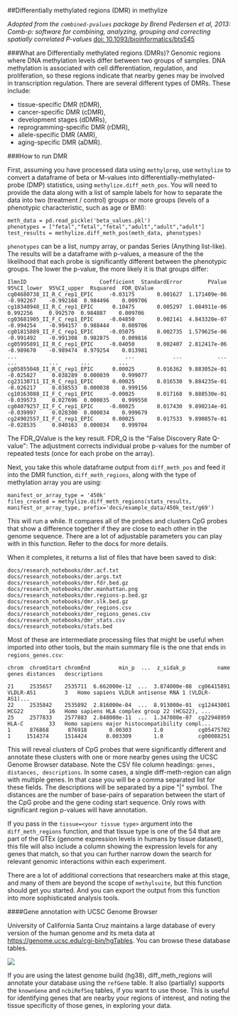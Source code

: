 ##Differentially methylated regions (DMR) in methylize

*Adopted from the `combined-pvalues` package by Brend Pedersen et al, 2013: Comb-p: software for combining, analyzing, grouping and correcting spatially correlated P-values* [doi: 10.1093/bioinformatics/bts545](https://pubmed.ncbi.nlm.nih.gov/22954632/)

###What are Differentially methylated regions (DMRs)?
Genomic regions where DNA methylation levels differ between two groups of samples. DNA methylation is associated with cell differentiation, regulation, and proliferation, so these regions indicate that nearby genes may be involved in transcription regulation. There are several different types of DMRs. These include:

- tissue-specific DMR (tDMR),
- cancer-specific DMR (cDMR),
- development stages (dDMRs),
- reprogramming-specific DMR (rDMR),
- allele-specific DMR (AMR),
- aging-specific DMR (aDMR).

###How to run DMR

First, assuming you have processed data using `methylprep`, use `methylize` to convert a dataframe of beta or M-values into differentially-methylated-probe (DMP) statistics, using `methylize.diff_meth_pos`. You will need to provide the data along with a list of sample labels for how to separate the data into two (treatment / control) groups or more groups (levels of a phenotypic characteristic, such as age or BMI):

```
meth_data = pd.read_pickle('beta_values.pkl')
phenotypes = ["fetal","fetal","fetal","adult","adult","adult"]
test_results = methylize.diff_meth_pos(meth_data, phenotypes)
```

`phenotypes` can be a list, numpy array, or pandas Series (Anything list-like). The results will be a dataframe with p-values, a measure of the the likelihood that each probe is significantly different between the phenotypic groups. The lower the p-value, the more likely it is that groups differ:

```
IlmnID                       Coefficient  StandardError        PValue  95%CI_lower  95%CI_upper  Rsquared  FDR_QValue
cg04680738_II_R_C_rep1_EPIC     -0.03175       0.001627  1.171409e-06    -0.992267    -0.992168  0.984496    0.009706
cg18340948_II_R_C_rep1_EPIC      0.10475       0.005297  1.084911e-06     0.992256     0.992570  0.984887    0.009706
cg03681905_II_F_C_rep1_EPIC     -0.04850       0.002141  4.843320e-07    -0.994254    -0.994157  0.988444    0.009706
cg01815889_II_F_C_rep1_EPIC     -0.05075       0.002735  1.579625e-06    -0.991492    -0.991308  0.982875    0.009816
cg05995891_II_R_C_rep1_EPIC     -0.04050       0.002407  2.812417e-06    -0.989670    -0.989474  0.979254    0.013981
...                                  ...            ...           ...          ...          ...       ...         ...
cg05855048_II_R_C_rep1_EPIC      0.00025       0.016362  9.883052e-01    -0.025827     0.038289  0.000039    0.999077
cg23130711_II_R_C_rep1_EPIC      0.00025       0.016530  9.884235e-01    -0.026217     0.038553  0.000038    0.999156
cg10163088_II_F_C_rep1_EPIC     -0.00025       0.017168  9.888530e-01    -0.039573     0.027696  0.000035    0.999550
cg04079257_II_F_C_rep1_EPIC     -0.00025       0.017430  9.890214e-01    -0.039997     0.028300  0.000034    0.999679
cg24902557_II_F_C_rep1_EPIC      0.00025       0.017533  9.890857e-01    -0.028535     0.040163  0.000034    0.999704
```

The FDR_QValue is the key result. FDR_Q is the "False Discovery Rate Q-value": The adjustment corrects individual probe p-values for the number of repeated tests (once for each probe on the array).

Next, you take this whole dataframe output from `diff_meth_pos` and feed it into the DMR function, `diff_meth_regions`, along with the type of methylation array you are using:

```
manifest_or_array_type = '450k'
files_created = methylize.diff_meth_regions(stats_results, manifest_or_array_type, prefix='docs/example_data/450k_test/g69')
```

This will run a while. It compares all of the probes and clusters CpG probes that show a difference together if they
are close to each other in the genome sequence. There are a lot of adjustable parameters you can play with in
this function. Refer to the docs for more details.

When it completes, it returns a list of files that have been saved to disk:

```
docs/research_notebooks/dmr.acf.txt
docs/research_notebooks/dmr.args.txt
docs/research_notebooks/dmr.fdr.bed.gz
docs/research_notebooks/dmr.manhattan.png
docs/research_notebooks/dmr.regions-p.bed.gz
docs/research_notebooks/dmr.slk.bed.gz
docs/research_notebooks/dmr_regions.csv
docs/research_notebooks/dmr_regions_genes.csv
docs/research_notebooks/dmr_stats.csv
docs/research_notebooks/stats.bed
```

Most of these are intermediate processing files that might be useful when imported into other tools, but the
main summary file is the one that ends in `regions_genes.csv`:

```
chrom  chromStart chromEnd         min_p  ...  z_sidak_p          name      genes distances   descriptions

21     2535657    2535711  6.662000e-12  ...  3.874000e-08  cg06415891  VLDLR-AS1         3   Homo sapiens VLDLR antisense RNA 1 (VLDLR-AS1)...
22     2535842    2535892  2.816000e-04  ...  8.913000e-01  cg12443001      HCG22        16   Homo sapiens HLA complex group 22 (HCG22), ...
25     2577833    2577883  2.048000e-11  ...  1.347000e-07  cg22948959      HLA-C        33   Homo sapiens major histocompatibility compl...
1      876868      876918       0.00303       1.0           cg05475702
1     1514374     1514424      0.003309       1.0           cg00088251
```

This will reveal clusters of CpG probes that were significantly different and annotate these clusters with one or more
nearby genes using the UCSC Genome Browser database. Note the CSV file column headings: `genes, distances, descriptions`. In some cases, a single diff-meth-region can align with multiple genes. In that case you will be a comma separated list for these fields. The descriptions will be separated by a pipe "|" symbol. The distances are the number of base-pairs of separation between the start of the CpG probe and the gene coding start sequence. Only rows with significant region p-values will have annotation.

If you pass in the `tissue=<your tissue type>` argument into the `diff_meth_regions` function, and that tissue type is one of the 54 that are part of the GTEx (genome expression levels in humans by tissue dataset), this file will also include a column showing the expression levels for any genes that match, so that you can further narrow down the search for relevant genomic interactions within each experiment.

There are a lot of additional corrections that researchers make at this stage, and many of them are beyond the scope of `methylsuite`, but this function should get you started. And you can export the output from this function into more sophisticated analysis tools.

####Gene annotation with UCSC Genome Browser

University of California Santa Cruz maintains a large database of every version of the human genome and its meta data at https://genome.ucsc.edu/cgi-bin/hgTables. You can browse these database tables.

![](https://raw.githubusercontent.com/FoxoTech/methylize/feature/master/docs/source/Genome-Browser-UCSC-display.png)

If you are using the latest genome build (hg38), diff_meth_regions will annotate your database using the `refGene` table. It also (partially) supports the `knownGene` and `ncbiRefSeq` tables, if you want to use those. This is useful for identifying genes that are
nearby your regions of interest, and noting the tissue specificity of those genes, in exploring your data.
